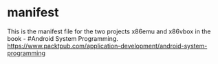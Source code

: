 # manifest
This is the manifest file for the two projects x86emu and x86vbox in the book - #Android System Programming.
https://www.packtpub.com/application-development/android-system-programming
